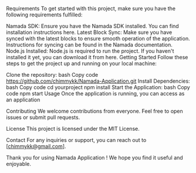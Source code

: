 

Requirements
To get started with this project, make sure you have the following requirements fulfilled:

Namada SDK: Ensure you have the Namada SDK installed. You can find installation instructions here.
Latest Block Sync: Make sure you have synced with the latest blocks to ensure smooth operation of the application. Instructions for syncing can be found in the Namada documentation.
Node.js Installed: Node.js is required to run the project. If you haven't installed it yet, you can download it from here.
Getting Started
Follow these steps to get the project up and running on your local machine:

Clone the repository:
bash
Copy code
https://github.com/chimmykk/Namada-Application.git
Install Dependencies:
bash
Copy code
cd yourproject
npm install
Start the Application:
bash
Copy code
npm start
Usage
Once the application is running, you can access as an application

Contributing
We welcome contributions from everyone. Feel free to open issues or submit pull requests.

License
This project is licensed under the MIT License.

Contact
For any inquiries or support, you can reach out to [chimmykk@gmail.com].

Thank you for using Namada Application ! We hope you find it useful and enjoyable.
